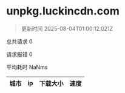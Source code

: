 
  # unpkg.luckincdn.com

  > 更新时间 2025-08-04T01:00:12.021Z
  
  总共请求 0

  请求报错 0

  平均耗时 NaNms

|城市|ip|下载大小|速度|
|-----|----------|---|---|

  
